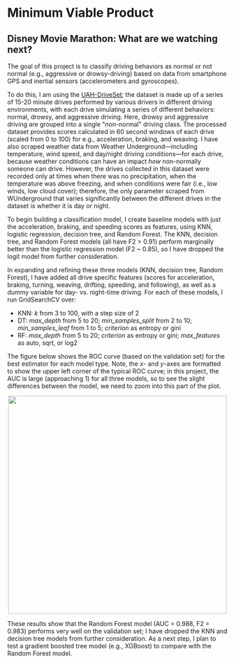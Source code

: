 # Minimum Viable Product
## Disney Movie Marathon: What are we watching next?

The goal of this project is to classify driving behaviors as normal or not normal (e.g., aggressive or drowsy-driving) based on data from smartphone GPS and inertial sensors (accelerometers and gyroscopes).

To do this, I am using the [UAH-DriveSet](http://www.robesafe.uah.es/personal/eduardo.romera/uah-driveset/); the dataset is made up of a series of 15-20 minute drives performed by various drivers in different driving environments, with each drive simulating a series of different behaviors: normal, drowsy, and aggressive driving. Here, drowsy and aggressive driving are grouped into a single "non-normal" driving class. The processed dataset provides scores calculated in 60 second windows of each drive (scaled from 0 to 100) for e.g., acceleration, braking, and weaving. I have also scraped weather data from Weather Underground&mdash;including temperature, wind speed, and day/night driving conditions&mdash;for each drive, because weather conditions can have an impact _how_ non-normally someone can drive.  However, the drives collected in this dataset were recorded only at times when there was no precipitation, when the temperature was above freezing, and when conditions were fair (i.e., low winds, low cloud cover); therefore, the only parameter scraped from WUnderground that varies significantly between the different drives in the dataset is whether it is day or night.


To begin building a classification model, I create baseline models with just the acceleration, braking, and speeding scores as features, using KNN, logistic regression, decision tree, and Random Forest. The KNN, decision tree, and Random Forest models (all have F2 > 0.91) perform marginally better than the logistic regression model (F2 ~ 0.85), so I have dropped the logit model from further consideration.

In expanding and refining these three models (KNN, decision tree, Random Forest), I have added all drive specific features (scores for acceleration, braking, turning, weaving, drifting, speeding, and following), as well as a dummy variable for day- vs. night-time driving. For each of these models, I run GridSearchCV over:
- KNN: _k_ from 3 to 100, with a step size of 2
- DT: _max_depth_ from 5 to 20; _min_samples_split_ from 2 to 10; _min_samples_leaf_ from 1 to 5; _criterion_ as entropy or gini
- RF: _max_depth_ from 5 to 20; _criterion_ as entropy or gini; _max_features_ as auto, sqrt, or log2

The figure below shows the ROC curve (based on the validation set) for the best estimator for each model type. Note, the _x_- and _y_-axes are formatted to show the upper left corner of the typical ROC curve; in this project, the AUC is large (approaching 1) for all three models, so to see the slight differences between the model, we need to zoom into this part of the plot.

<p float="left" align="center">
  <img src="roc_curves_base.png" width="500" />
</p>

These results show that the Random Forest model (AUC = 0.988, F2 = 0.983) performs very well on the validation set; I have dropped the KNN and decision tree models from further consideration. As a next step, I plan to test a gradient boosted tree model (e.g., XGBoost) to compare with the Random Forest model.
